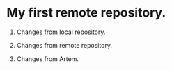 # My first remote repository.

1. Changes from local repository.

2. Changes from remote repository.

3. Changes from Artem.